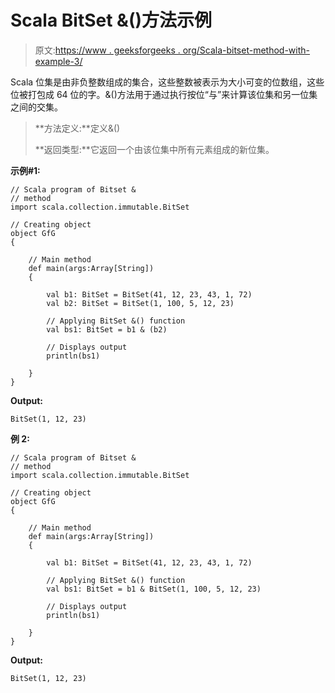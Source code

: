 # Scala BitSet &()方法示例

> 原文:[https://www . geeksforgeeks . org/Scala-bitset-method-with-example-3/](https://www.geeksforgeeks.org/scala-bitset-method-with-example-3/)

Scala 位集是由非负整数组成的集合，这些整数被表示为大小可变的位数组，这些位被打包成 64 位的字。&()方法用于通过执行按位“与”来计算该位集和另一位集之间的交集。

> **方法定义:**定义&()
> 
> **返回类型:**它返回一个由该位集中所有元素组成的新位集。

**示例#1:**

```
// Scala program of Bitset &
// method 
import scala.collection.immutable.BitSet 

// Creating object 
object GfG 
{ 

    // Main method 
    def main(args:Array[String]) 
    { 

        val b1: BitSet = BitSet(41, 12, 23, 43, 1, 72) 
        val b2: BitSet = BitSet(1, 100, 5, 12, 23) 

        // Applying BitSet &() function 
        val bs1: BitSet = b1 & (b2)

        // Displays output 
        println(bs1) 

    } 
} 
```

**Output:**

```
BitSet(1, 12, 23)

```

**例 2:**

```
// Scala program of Bitset &
// method 
import scala.collection.immutable.BitSet 

// Creating object 
object GfG 
{ 

    // Main method 
    def main(args:Array[String]) 
    { 

        val b1: BitSet = BitSet(41, 12, 23, 43, 1, 72) 

        // Applying BitSet &() function 
        val bs1: BitSet = b1 & BitSet(1, 100, 5, 12, 23) 

        // Displays output 
        println(bs1) 

    } 
} 
```

**Output:**

```
BitSet(1, 12, 23)

```